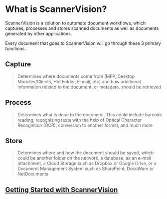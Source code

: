 # What is ScannerVision?
ScannerVision is a solution to automate document workflows, which captures, processes and stores scanned documents as well as documents generated by other applications. 

Every document that goes to ScannerVision will go through these 3 primary functions.

## Capture
> Determines where documents come from (MFP, Desktop Modules/Clients, Hot Folder, E-mail, etc) and how additional information related to the document, or metadata, should be retrieved

## Process
> Determines what is done to the document. This could include barcode reading, recognizing texts with the help of Optical Character Recognition (OCR), conversion to another format, and much more

## Store
> Determines where and how the document should be saved, which could be another folder on the network, a database, as an e-mail attachment, a Cloud Storage such as Dropbox or Google Drive, or a Document Management System such as SharePoint, DocuWare or NetDocuments


## [Getting Started with ScannerVision](/SVDOCS/en/docs/ScannerVision/getting-started)